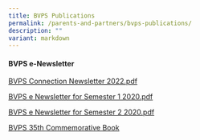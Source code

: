 ```yaml
---
title: BVPS Publications
permalink: /parents-and-partners/bvps-publications/
description: ""
variant: markdown
---
```

#### **BVPS e-Newsletter**

[ BVPS Connection Newsletter 2022.pdf](/files/Life%20in%20BVPS/BVPS%20Connection%20Newsletter%202022.pdf)
  
[BVPS e Newsletter for Semester 1 2020.pdf](https://drive.google.com/file/d/1da49iNwuAfaZnlgBicls3O1JWvkyfiaK/view)
  
[BVPS e Newsletter for Semester 2 2020.pdf](/files/Life%20in%20BVPS/BVPS%20e-Newsletter%20for%20Semester%202%202020.pdf)

[BVPS 35th Commemorative Book](https://drive.google.com/file/d/1z7_TM_l1ndawPyNsEhvls42EAVgQbNzp/view?usp=share_link)